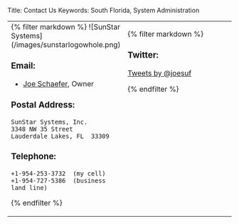 Title: Contact Us
Keywords: South Florida, System Administration
<table style="width: 100%">
<tr><td style="width: 50%" valign="top">
{% filter markdown %}
![SunStar Systems](/images/sunstarlogowhole.png)

### Email:

- [Joe Schaefer](mailto:joe@sunstarsys.com), Owner

### Postal Address:

    SunStar Systems, Inc.
    3348 NW 35 Street
    Lauderdale Lakes, FL  33309

### Telephone:

    +1-954-253-3732  (my cell)
    +1-954-727-5386  (business land line) 

{% endfilter %}

</td><td style="width: 50%" valign="top">

{% filter markdown %}
### Twitter:

<a class="twitter-timeline" href="https://twitter.com/joesuf" data-widget-id="484825803566235648">Tweets by @joesuf</a>
<script>!function(d,s,id){var js,fjs=d.getElementsByTagName(s)[0],p=/^http:/.test(d.location)?'http':'https';if(!d.getElementById(id)){js=d.createElement(s);js.id=id;js.src=p+"://platform.twitter.com/widgets.js";fjs.parentNode.insertBefore(js,fjs);}}(document,"script","twitter-wjs");</script>

{% endfilter %}

</td></tr></table>
